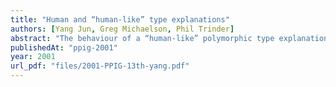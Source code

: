 ```yaml
---
title: "Human and “human-like” type explanations"
authors: [Yang Jun, Greg Michaelson, Phil Trinder]
abstract: "The behaviour of a “human-like” polymorphic type explanation system is analysed using the same categories as those used to characterise human expert type explanation behaviour. The results suggest that the computer system has a similar behaviour profile to that of a composite human expert."
publishedAt: "ppig-2001"
year: 2001
url_pdf: "files/2001-PPIG-13th-yang.pdf"
---
```


